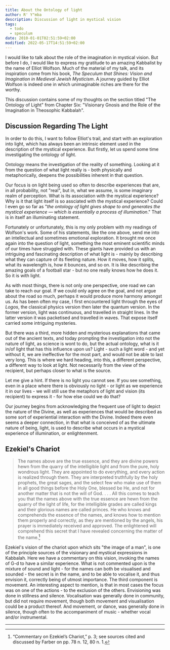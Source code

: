 ```yaml
---
title: About the Ontology of light
author: R' Y"mba
description: Discussion of light in mystical vision
tags:
  - todo
  - speculum
date: 2010-01-01T02:51:59+02:00
modified: 2022-05-17T14:51:59+02:00
---
```


I would like to talk about the role of the imagination in mystical vision. But before I do, I would like to express my gratitude to an amazing Kabbalist by the name of Elliot Wolfson. Much of the material of my talk, and its inspiration come from his book, _The Speculum that Shines: Vision and Imagination in Medieval Jewish Mysticism_. A journey guided by Elliot Wolfson is indeed one in which unimaginable riches are there for the worthy.

This discussion contains some of my thoughts on the section titled "The Ontology of Light" from Chapter Six: "Visionary Gnosis and the Role of the Imagination in Theosophic Kabbalah".

## Discussion Regarding The Light

In order to do this, I want to follow Elliot's trail, and start with an exploration into light, which has always been an intrinsic element used in the description of the mystical experience. But firstly, let us spend some time investigating the ontology of light.

Ontology means the investigation of the reality of something. Looking at it from the question of what light really is - both physically and metaphorically, deepens the possibilities inherent in that question.

Our focus is on light being used so often to describe experiences that are, in all probability, not "real", but in, what we assume, is some imaginary realm of perception. What is its association with the mystical experience? Why is it that light itself is so assciated with the mystical experience? Could I even go so far as "_the ontology of light gives shape to and generates the mystical experience &mdash; which is essentially a process of illumination_." That is in itself an illuminating statement.

Fortunately or unfortunately, this is my only problem with my readings of Wolfson's work. Some of his statements, like the one above, send me into an intellectual and sometimes emotional exploration. It brought me once again into the question of light, something the most eminent scientific minds of our times have struggled with. These giants have provided us with an intriguing and fascinating description of what light is - mainly by describing what they can capture of its fleeting nature. How it moves, how it splits, what its wavelength is, how it bounces, and so on. It is like describing the amazing goals of a football star - but no one really knows how he does it. So it is with light.

As with most things, there is not only one perspective, one road we can take to reach our goal. If we could only agree on the goal, and not argue about the road so much, perhaps it would produce more harmony amongst us. As has been often my case, I first encountered light through the eyes of _Logos_, the classical physics version then later the quantum version. In the former version, light was continuous, and travelled in straight lines. In the latter version it was packetised and travelled in waves. That expose itself carried some intriguing mysteries.

But there was a third, more hidden and mysterious explanations that came out of the ancient texts, and today prompting the investigation into not the nature of light, as science is wont to do, but the actual ontology, what is it in/of light that has this influence upon us? Light - such a light word - and yet without it, we are ineffective for the most part, and would not be able to last very long. This is where we hard heading, into this, a different perspective, a different way to look at light. Not necessarily from the view of the recipient, but perhaps closer to what is the source.

Let me give a hint. If there is no light you cannot see. If you see something, even in a place where there is obviously no light - or light as we experience it in our lives - we will still use the metaphors of light and vision (its recipient) to express it - for how else could we do that?

Our journey begins from acknowledging the frequent use of light to depict the nature of the Divine, as well as experiences that would be described as some sort of experiential interaction with the Divine. Indeed there even seems a deeper connection, in that what is conceived of as the ultimate nature of being, light, is used to describe what occurs in a mystical experience of illumination, or enlightenment.

## Ezekiel's Chariot

> The names above are the true essence, and they are divine powers hewn from the quarry of the intelligible light and from the pure, holy wondrous light. They are appointed to do everything, and every action is realized through them. They are interpreted truthfully by the holy prophets, the great sages, and the select few who make use of them in all good things before the Holy One, blessed be He, and not for another matter that is not the will of God. . . . All this comes to teach you that the names above with the true essence are hewn from the quarry of the light of life, for the intelligible grades are called kings and their glorious names are called princes. He who knows and comprehends the essence of the names, and knows how to mention them properly and correctly, as they are mentioned by the angels, his prayer is immediately received and approved. The enlightened will comprehend this secret that I have revealed concerning the matter of the name.[^1]

Ezekiel's vision of the chariot upon which sits "the image of a man", is one of the principle sources of the visionary and mystical expressions in Kabbalah. Here we have a commentary on this vision, invoking the names of G-d to have a similar experience. What is not commented upon is the mixture of sound and light - for the names can both be visualised and sounded - the secret is in the name, and to be able to vocalise it, and thus envision it, correctly being of utmost importance. The third component is movement. An interesting aspect to mention, is that in most cases the focus was on one of the actions - to the exclusion of the others. Envisioning was done in stillness and silence. Vocalisation was generally done in community, but did not require movement, though both movement and visualisation could be a product thereof. And movement, or dance, was generally done in silence, though often to the accompaniment of music - whether vocal and/or instrumental.

---

[^1]: “Commentary on Ezekiel’s Chariot,” p. 3; see sources cited and discussed by Farber on pp. 78 n. 12, 80 n. 1.
